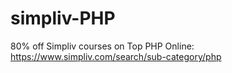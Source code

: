 # simpliv-PHP
80% off Simpliv courses on Top PHP Online: https://www.simpliv.com/search/sub-category/php
